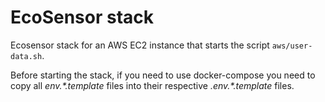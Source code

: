 # EcoSensor stack

Ecosensor stack for an AWS EC2 instance that starts the script `aws/user-data.sh`.

Before starting the stack, if you need to use docker-compose you need to copy all _env.*.template_ files into their respective _.env.*.template_ files.